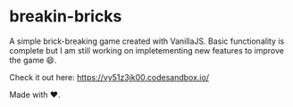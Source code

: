 # breakin-bricks

A simple brick-breaking game created with VanillaJS. Basic functionality is complete but I am still working on impletementing new features to improve the game :smile:.

Check it out here: https://vy51z3jk00.codesandbox.io/

Made with :heart:.

